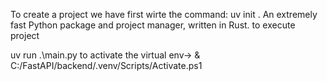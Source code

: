 To create a project we have first wirte the command:
uv init .
An extremely fast Python package and project manager, written in Rust.
to execute project 
<!-- uvicorn main:app --reload  -->
uv run .\main.py
to activate the virtual env-> & C:/FastAPI/backend/.venv/Scripts/Activate.ps1